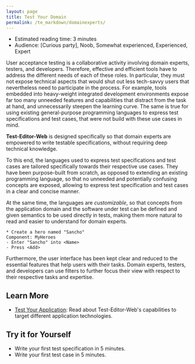 ```yaml
---
layout: page
title: Test Your Domain
permalink: /te_markdown/domainexperts/
---
```


* Estimated reading time: 3 minutes
* Audience: [Curious party], Noob, Somewhat experienced, Experienced, Expert

User acceptance testing is a collaborative activity involving domain experts, testers, and developers. Therefore, effective and efficient tools have to address the different needs of each of these roles. In particular, they must not expose technical aspects that would shut out less tech-savvy users that nevertheless need to participate in the process. 
For example, tools embedded into heavy-weight integrated development environments expose far too many unneeded features and capabilities that distract from the task at hand, and unnecessarily steepen the learning curve. The same is true for using existing general-purpose programming languages to express test specifications and test cases, that were not build with these use cases in mind.

**Test-Editor-Web** is designed specifically so that domain experts are empowered to write testable specifications, without requiring deep technical knowledge.

To this end, the languages used to express test specifications and test cases are tailored specifically towards their respective use cases. They have been purpose-built from scratch, as opposed to extending an existing programming language, so that no unneeded and potentially confusing concepts are exposed, allowing to express test specification and test cases in a clear and concise manner. 

At the same time, the languages are *customizable*, so that concepts from the application domain and the software under test can be defined and given semantics to be used directly in tests, making them more natural to read and easier to understand for domain experts.

~~~
* Create a hero named "Sancho"
Component: MyHeroes
- Enter "Sancho" into <Name>
- Press <Add>
~~~

Furthermore, the user interface has been kept clear and reduced to the essential features that help users with their tasks. Domain experts, testers, and developers can use filters to further focus their view with respect to their respective tasks and expertise.

## Learn More

* [Test Your Application](/te_markdown/testdrivers): Read about Test-Editor-Web's capabilities to target different application technologies.


## Try it for Yourself

* Write your first test specification in 5 minutes.
* Write your first test case in 5 minutes.
